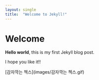 ```yaml
---
layout: single
title:  "Welcome to Jekyll!"
---
```


# Welcome

**Hello world**, this is my first Jekyll blog post.

I hope you like it!!

[감자깍는 첵스](images/감자깍는 첵스.gif)